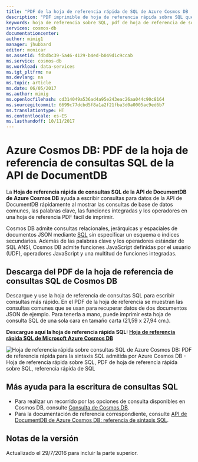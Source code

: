 ```yaml
---
title: "PDF de la hoja de referencia rápida de SQL de Azure Cosmos DB | Microsoft Docs"
description: "PDF imprimible de hoja de referencia rápida sobre SQL que le ayuda a usar la sintaxis SQL de Azure Cosmos DB para consultar documentos JSON en su base de datos - Referencia rápida de SQL"
keywords: hoja de referencia sobre SQL, pdf de hoja de referencia de sql, hoja de referencia de consultas sql
services: cosmos-db
documentationcenter: 
author: mimig1
manager: jhubbard
editor: monicar
ms.assetid: fdbdbc39-5a46-4129-b4ed-b049d1c9ccab
ms.service: cosmos-db
ms.workload: data-services
ms.tgt_pltfrm: na
ms.devlang: na
ms.topic: article
ms.date: 06/05/2017
ms.author: mimig
ms.openlocfilehash: cd314049a536ad4a95e243eac26aa044c90c8164
ms.sourcegitcommit: 6699c77dcbd5f8a1a2f21fba3d0a0005ac9ed6b7
ms.translationtype: HT
ms.contentlocale: es-ES
ms.lasthandoff: 10/11/2017
---
```

# <a name="azure-cosmos-db-documentdb-api-sql-query-cheat-sheet-pdf"></a>Azure Cosmos DB: PDF de la hoja de referencia de consultas SQL de la API de DocumentDB
La **Hoja de referencia rápida de consultas SQL de la API de DocumentDB de Azure Cosmos DB** ayuda a escribir consultas para datos de la API de DocumentDB rápidamente al mostrar las consultas de base de datos comunes, las palabras clave, las funciones integradas y los operadores en una hoja de referencia PDF fácil de imprimir. 

Cosmos DB admite consultas relacionales, jerárquicas y espaciales de documentos JSON mediante [SQL](documentdb-sql-query.md) sin especificar un esquema o índices secundarios. Además de las palabras clave y los operadores estándar de SQL ANSI, Cosmos DB admite funciones JavaScript definidas por el usuario (UDF), operadores JavaScript y una multitud de funciones integradas.

## <a name="download-the-cosmos-db-sql-query-cheat-sheet-pdf"></a>Descarga del PDF de la hoja de referencia de consultas SQL de Cosmos DB
Descargue y use la hoja de referencia de consultas SQL para escribir consultas más rápido. En el PDF de la hoja de referencia se muestran las consultas comunes que se usan para recuperar datos de dos documentos JSON de ejemplo. Para tenerla a mano, puede imprimir esta hoja de consulta SQL de una sola cara en tamaño carta (21,59 x 27,94 cm.).

**Descargue aquí la hoja de referencia rápida SQL: [Hoja de referencia rápida SQL de Microsoft Azure Cosmos DB](http://go.microsoft.com/fwlink/?LinkId=623215)**

![Hoja de referencia rápida sobre consultas SQL de Azure Cosmos DB: PDF de referencia rápida para la sintaxis SQL admitida por Azure Cosmos DB - Hoja de referencia rápida sobre SQL, PDF de hoja de referencia rápida sobre SQL, referencia rápida de SQL][cheat-sheet]

[cheat-sheet]: ./media/documentdb-sql-query-cheat-sheet/microsoft-documentdb-sql-query-cheat-sheet-v4.png


## <a name="more-help-with-writing-sql-queries"></a>Más ayuda para la escritura de consultas SQL
* Para realizar un recorrido por las opciones de consulta disponibles en Cosmos DB, consulte [Consulta de Cosmos DB](documentdb-sql-query.md).
* Para la documentación de referencia correspondiente, consulte [API de DocumentDB de Azure Cosmos DB: referencia de sintaxis SQL](https://msdn.microsoft.com/library/azure/dn782250.aspx).

## <a name="release-notes"></a>Notas de la versión
Actualizado el 29/7/2016 para incluir la parte superior.

